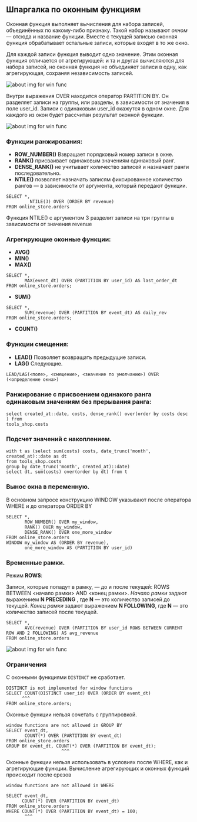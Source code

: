 ## Шпаргалка по оконным функциям

Оконная функция выполняет вычисления для набора записей, объединённых по какому-либо признаку. 
Такой набор называют *окном* — отсюда и название функции.
Вместе с текущей записью оконная функция обрабатывает остальные записи, которые входят в то же окно. 

Для каждой записи функция выводит одно значение. 
Этим оконная функция отличается от агрегирующей: и та и другая вычисляются для набора записей, но оконная функция не объединяет записи в одну, как агрегирующая, сохраняя независимость записей.

![about img for win func](https://pictures.s3.yandex.net/resources/2.1.2_2880border_1637138247.png)

Внутри выражения OVER находится оператор PARTITION BY. Он разделяет записи на группы, или разделы, в зависимости от значения в поле user_id. Записи с одинаковым user_id окажутся в одном окне. Для каждого из окон будет рассчитан результат оконной функции.

![about img for win func](https://pictures.s3.yandex.net/resources/2.1.1_2880border_1637138278.png)

### Функции ранжирования:

- **ROW_NUMBER()** Взвращает порядковый номер записи в окне.
- **RANK()** присваивает одинаковым значениям одинаковый ранг. 
- **DENSE_RANK()** не учитывает количество записей и назначает ранги последовательно. 
- **NTILE()** позволяет назначать записям фиксированное количество рангов — в зависимости от аргумента, который передают функции. 

```
SELECT *,
         NTILE(3) OVER (ORDER BY revenue)
FROM online_store.orders 
```
Функция NTILE() с аргументом 3 разделит записи на три группы в зависимости от значения revenue

### Агрегирующие оконные функции:
- **AVG()**
- **MIN()** 
- **MAX()**
```
SELECT *,
       MAX(event_dt) OVER (PARTITION BY user_id) AS last_order_dt
FROM online_store.orders; 
```

- **SUM()**
```
SELECT *,
       SUM(revenue) OVER (PARTITION BY event_dt) AS daily_rev
FROM online_store.orders; 
```
- **COUNT()**

### Функции смещения: 
- **LEAD()** Позволяет возвращать предыдущие записи.
- **LAG()** Следующие.

```
LEAD/LAG(<поле>, <смещение>, <значение по умолчанию>) OVER (<определение окна>)
```


### Ранжирование с присвоением одинакого ранга одинаковым значениям без прерывания ранга:
```
select created_at::date, costs, dense_rank() over(order by costs desc ) from 
tools_shop.costs
```

### Подсчет значений с накоплением.
```
with t as (select sum(costs) costs, date_trunc('month', created_at)::date as dt
from tools_shop.costs
group by date_trunc('month', created_at)::date)
select dt, sum(costs) over(order by dt) from t
```



### Вынос окна в переменную.

В основном запросе конструкцию WINDOW указывают после оператора WHERE и до оператора ORDER BY

```
SELECT *,
       ROW_NUMBER() OVER my_window,
       RANK() OVER my_window,
       DENSE_RANK() OVER one_more_window
FROM online_store.orders
WINDOW my_window AS (ORDER BY revenue),
       one_more_window AS (PARTITION BY user_id)
```

### Временные рамки.

Режим **ROWS**:

Записи, которые попадут в рамку, — до и после текущей: ROWS BETWEEN <начало рамки> AND <конец рамки>. 
_Начало рамки_ задают выражением **N PRECEDING** , где **N** — это количество записей до текущей. 
_Конец рамки_ задают выражением **N FOLLOWING**, где **N** — это количество записей после текущей.

```
SELECT *,
       AVG(revenue) OVER (PARTITION BY user_id ROWS BETWEEN CURRENT ROW AND 2 FOLLOWING) AS avg_revenue
FROM online_store.orders
```
![about img for win func](https://pictures.s3.yandex.net/resources/5.1.3_2880border_1639758883.png)



### Ограничения
С оконными функциями ```DISTINCT``` не сработает. 
```
DISTINCT is not implemented for window functions
SELECT COUNT(DISTINCT user_id) OVER (ORDER BY event_dt)
      ^^^
FROM online_store.orders; 
```

Оконные функции нельзя сочетать с группировкой.
```
window functions are not allowed in GROUP BY
SELECT event_dt, 
       COUNT(*) OVER (PARTITION BY event_dt)
FROM online_store.orders
GROUP BY event_dt, COUNT(*) OVER (PARTITION BY event_dt);
                     ^^^ 
```

 Оконные функции нельзя использовать в условиях после WHERE, как и агрегирующие функции. Вычисление агрегирующих и оконных функций происходит после срезов
 
 ```
 window functions are not allowed in WHERE

SELECT event_dt, 
       COUNT(*) OVER (PARTITION BY event_dt)
FROM online_store.orders
WHERE COUNT(*) OVER (PARTITION BY event_dt) = 100;
        ^^^ 
 ```
 
